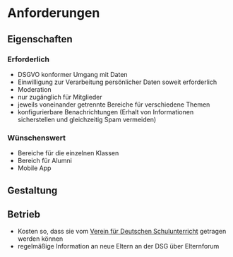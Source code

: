 # Anforderungen

## Eigenschaften

### Erforderlich

- DSGVO konformer Umgang mit Daten
- Einwilligung zur Verarbeitung persönlicher Daten soweit erforderlich
- Moderation
- nur zugänglich für Mitglieder
- jeweils voneinander getrennte Bereiche für verschiedene Themen
- konfigurierbare Benachrichtungen (Erhalt von Informationen sicherstellen und gleichzeitig Spam vermeiden)

### Wünschenswert

- Bereiche für die einzelnen Klassen
- Bereich für Alumni
- Mobile App

## Gestaltung

## Betrieb

- Kosten so, dass sie vom [Verein für Deutschen Schulunterricht](https://www.dsgenf.ch/organe/) getragen werden können
- regelmäßige Information an neue Eltern an der DSG über Elternforum
